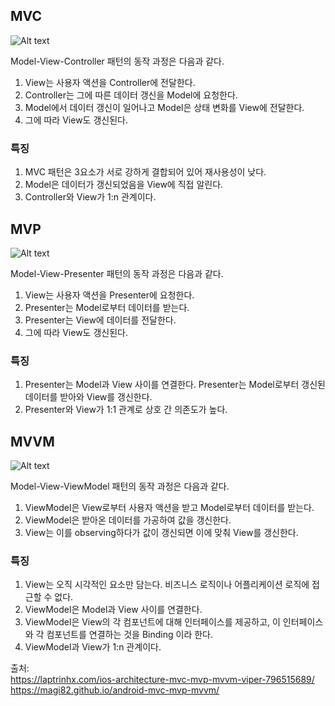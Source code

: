 ## MVC  
  
![Alt text](https://camo.githubusercontent.com/d593bbb12f4ff4f83141ffafe495ec7cd395f578/68747470733a2f2f63646e2d696d616765732d312e6d656469756d2e636f6d2f6d61782f323030302f312a45394135664f7253723079566d63374b6c79354336412e706e67)  
  
Model-View-Controller 패턴의 동작 과정은 다음과 같다.  
1. View는 사용자 액션을 Controller에 전달한다.  
2. Controller는 그에 따른 데이터 갱신을 Model에 요청한다.  
3. Model에서 데이터 갱신이 일어나고 Model은 상태 변화를 View에 전달한다.  
4. 그에 따라 View도 갱신된다.  
  
  
### 특징  
1. MVC 패턴은 3요소가 서로 강하게 결합되어 있어 재사용성이 낮다.  
2. Model은 데이터가 갱신되었음을 View에 직접 알린다.  
2. Controller와 View가 1:n 관계이다.  
  
  
  
## MVP  
  
![Alt text](https://camo.githubusercontent.com/a40d6ec616e04dee42b7107a94f77f533a700b11/68747470733a2f2f63646e2d696d616765732d312e6d656469756d2e636f6d2f6d61782f313630302f312a684b5543504548673654447a3667744f6c6e465977512e706e67)  
  
Model-View-Presenter 패턴의 동작 과정은 다음과 같다.  
1. View는 사용자 액션을 Presenter에 요청한다.  
2. Presenter는 Model로부터 데이터를 받는다.  
3. Presenter는 View에 데이터를 전달한다.  
4. 그에 따라 View도 갱신된다.  
  
  
### 특징  
1. Presenter는 Model과 View 사이를 연결한다. Presenter는 Model로부터 갱신된 데이터를 받아와 View를 갱신한다.  
2. Presenter와 View가 1:1 관계로 상호 간 의존도가 높다.  
  
  
  
## MVVM  
  
![Alt text](https://camo.githubusercontent.com/637cafae211bed88b9a6c6019aad3823c2126870/68747470733a2f2f63646e2d696d616765732d312e6d656469756d2e636f6d2f6d61782f3830302f312a384d694e555a52714d315844746a74696678545371412e706e67)  
  
Model-View-ViewModel 패턴의 동작 과정은 다음과 같다.  
1. ViewModel은 View로부터 사용자 액션을 받고 Model로부터 데이터를 받는다.  
2. ViewModel은 받아온 데이터를 가공하여 값을 갱신한다.  
3. View는 이를 observing하다가 값이 갱신되면 이에 맞춰 View를 갱신한다.  


### 특징
1. View는 오직 시각적인 요소만 담는다. 비즈니스 로직이나 어플리케이션 로직에 접근할 수 없다.  
2. ViewModel은 Model과 View 사이를 연결한다.  
3. ViewModel은 View의 각 컴포넌트에 대해 인터페이스를 제공하고, 이 인터페이스와 각 컴포넌트를 연결하는 것을 Binding 이라 한다.  
4. ViewModel과 View가 1:n 관계이다.  
  
  
  
출처:  
https://laptrinhx.com/ios-architecture-mvc-mvp-mvvm-viper-796515689/  
https://magi82.github.io/android-mvc-mvp-mvvm/  